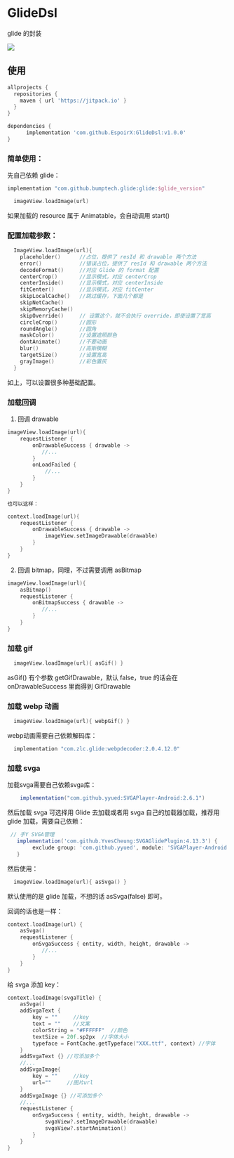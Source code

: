 # GlideDsl
glide 的封装

[![](https://jitpack.io/v/EspoirX/GlideDsl.svg)](https://jitpack.io/#EspoirX/GlideDsl)

## 使用

```gradle
allprojects {
  repositories {
    maven { url 'https://jitpack.io' }
  }
}

dependencies {
      implementation 'com.github.EspoirX:GlideDsl:v1.0.0'
}
``` 

### 简单使用：

先自己依赖 glide：
```groovy
implementation "com.github.bumptech.glide:glide:$glide_version"
```

```kotlin
  imageView.loadImage(url)
```
如果加载的 resource 属于 Animatable，会自动调用 start()


### 配置加载参数：

```kotlin
  ImageView.loadImage(url){
    placeholder()      //占位，提供了 resId 和 drawable 两个方法
    error()            //错误占位，提供了 resId 和 drawable 两个方法
    decodeFormat()     //对应 Glide 的 format 配置
    centerCrop()       //显示模式，对应 centerCrop
    centerInside()     //显示模式，对应 centerInside
    fitCenter()        //显示模式，对应 fitCenter
    skipLocalCache()   //跳过缓存，下面几个都是
    skipNetCache()
    skipMemoryCache()
    skipOverride()     // 设置这个，就不会执行 override，即使设置了宽高
    circleCrop()       //圆形
    roundAngle()       //圆角
    maskColor()        //设置遮照颜色
    dontAnimate()      //不要动画
    blur()             //高斯模糊
    targetSize()       //设置宽高
    grayImage()        //彩色置灰
  }
```
如上，可以设置很多种基础配置。  

### 加载回调

1. 回调 drawable
```kotlin
imageView.loadImage(url){
    requestListener {
        onDrawableSuccess { drawable ->
           //...
        }
        onLoadFailed { 
            //...
        }
    }
}

也可以这样：

context.loadImage(url){
    requestListener {
        onDrawableSuccess { drawable ->
            imageView.setImageDrawable(drawable)
        }
    }
}
```

2. 回调 bitmap，同理，不过需要调用 asBitmap
```kotlin
imageView.loadImage(url){
    asBitmap()
    requestListener {
        onBitmapSuccess { drawable ->
           //...
        }
    }
}
```

### 加载 gif
```kotlin
  imageView.loadImage(url){ asGif() }
```
asGif() 有个参数 getGifDrawable，默认 false，true 的话会在 onDrawableSuccess 里面得到 GifDrawable

### 加载 webp 动画
```kotlin
  imageView.loadImage(url){ webpGif() }
```

webp动画需要自己依赖解码库：

```groovy
  implementation "com.zlc.glide:webpdecoder:2.0.4.12.0"
```

### 加载 svga

加载svga需要自己依赖svga库：
```groovy
    implementation("com.github.yyued:SVGAPlayer-Android:2.6.1")
```

然后加载 svga 可选择用 Glide 去加载或者用 svga 自己的加载器加载，推荐用 glide 加载，需要自己依赖：

```groovy
 // 手Y SVGA管理
   implementation('com.github.YvesCheung:SVGAGlidePlugin:4.13.3') {
        exclude group: 'com.github.yyued', module: 'SVGAPlayer-Android'
   }
```

然后使用：
```kotlin
  imageView.loadImage(url){ asSvga() }
```
默认使用的是 glide 加载，不想的话 asSvga(false) 即可。

回调的话也是一样：
```kotlin
context.loadImage(url) {
    asSvga() 
    requestListener {
        onSvgaSuccess { entity, width, height, drawable ->
           //...
        }
    }
}
```

给 svga 添加 key：

```kotlin
context.loadImage(svgaTitle) {
    asSvga()
    addSvgaText {
        key = ""     //key
        text = ""    //文案 
        colorString = "#FFFFFF"  //颜色
        textSize = 20f.sp2px  //字体大小
        typeface = FontCache.getTypeface("XXX.ttf", context) //字体
    }
    addSvgaText {} //可添加多个
    //...
    addSvgaImage{
        key = ""     //key
        url=""     //图片url
    }
    addSvgaImage {} //可添加多个
    //...
    requestListener {
        onSvgaSuccess { entity, width, height, drawable ->
            svgaView?.setImageDrawable(drawable)
            svgaView?.startAnimation()
        }
    }
}
```